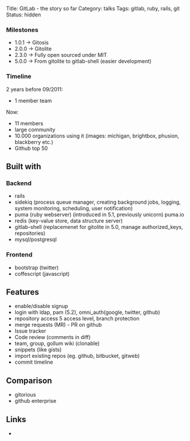 Title: GitLab - the story so far
Category: talks
Tags: gitlab, ruby, rails, git
Status: hidden

### Milestones

  - 1.0.1 -> Gitosis
  - 2.0.0 -> Gitolite
  - 2.3.0 -> Fully open sourced under MIT
  - 5.0.0 -> From gitolite to gitlab-shell (easier development)

### Timeline

2 years before 09/2011: 
  - 1 member team

Now:
  - 11 members
  - large community
  - 10.000 organizations using it (images: michigan, brightbox, phusion, blackberry etc.)
  - Github top 50
  
  
## Built with

### Backend

  - rails 
  - sidekiq (process queue manager, creating background jobs, logging, system monitoring, scheduling, user notification)
  - puma (ruby webserver) (introduced in 5.1, previously unicorn) puma.io
  - redis (key-value store, data structure server)
  - gitlab-shell (replacemenet for gitolite in 5.0, manage authorized_keys, repositories)
  - mysql/postgresql
  
### Frontend

  - bootstrap (twitter)
  - coffescript (javascript)
    
## Features

 - enable/disable signup
 - login with ldap, pam (5.2), omni_auth(google, twitter, github)
 - repository access 5 access level, branch protection
 - merge requests (MR) - PR on github
 - Issue tracker
 - Code review (comments in diff)
 - team, group, gollum wiki (clonable)
 - snippets (like gists)
 - import existing repos (eg. github, bitbucket, gitweb)
 - commit timeline

## Comparison

  - gitorious
  - github enterprise
  
## Links

  - 
  
  
